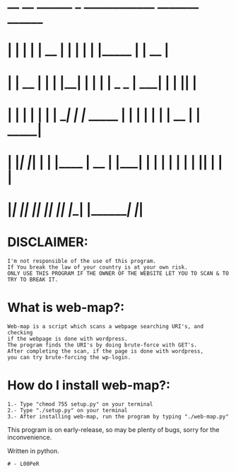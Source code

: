 #  __        __    ______    _                   ____________    _______    ______
# |  |      |  |  |  __  |  | |                 |            |  |_____  |  |  __  |
# |  |  __  |  |  | |__| |  | |                 |   _    _   |   _____| |  | |__| |
# |  | |  | |  |  |  ____|  | |___     _____    |  | |  | |  |  |  __   |  | _____|
# |  |_|  |_|  |  | |____   |  __ |   |_____|   |  | |  | |  |  | |__|  |  | |
# |____________|  |______|  |_____|             |__| |__| |__|  |_______|  |_|

# DISCLAIMER:
    I'm not responsible of the use of this program.
    If You break the law of your country is at your own risk.
    ONLY USE THIS PROGRAM IF THE OWNER OF THE WEBSITE LET YOU TO SCAN & TO TRY TO BREAK IT.


# What is web-map?:
	Web-map is a script which scans a webpage searching URI's, and checking
	if the webpage is done with wordpress.
	The program finds the URI's by doing brute-force with GET's.
	After completing the scan, if the page is done with wordpress,
	you can try brute-forcing the wp-login. 


# How do I install web-map?:
	1.- Type "chmod 755 setup.py" on your terminal
	2.- Type "./setup.py" on your terminal
	3.- After installing web-map, run the program by typing "./web-map.py"

This program is on early-release, so may be plenty of bugs, sorry for the inconvenience.


Written in python.

	# - L00PeR
